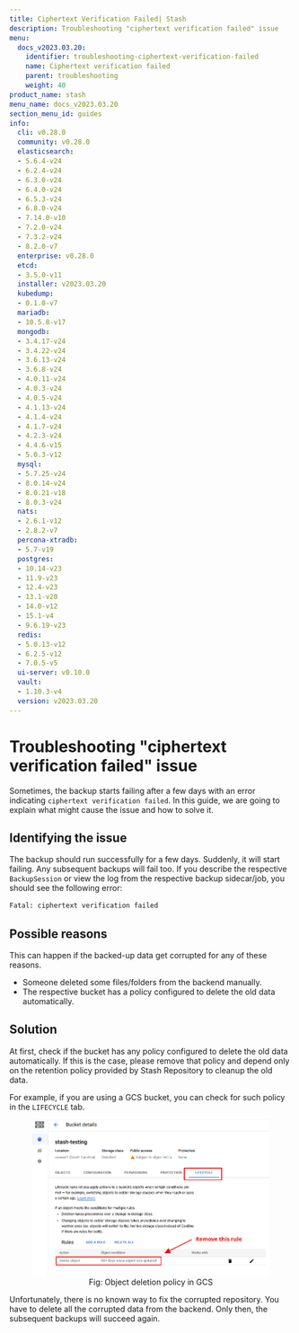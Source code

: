 ```yaml
---
title: Ciphertext Verification Failed| Stash
description: Troubleshooting "ciphertext verification failed" issue
menu:
  docs_v2023.03.20:
    identifier: troubleshooting-ciphertext-verification-failed
    name: Ciphertext verification failed
    parent: troubleshooting
    weight: 40
product_name: stash
menu_name: docs_v2023.03.20
section_menu_id: guides
info:
  cli: v0.28.0
  community: v0.28.0
  elasticsearch:
  - 5.6.4-v24
  - 6.2.4-v24
  - 6.3.0-v24
  - 6.4.0-v24
  - 6.5.3-v24
  - 6.8.0-v24
  - 7.14.0-v10
  - 7.2.0-v24
  - 7.3.2-v24
  - 8.2.0-v7
  enterprise: v0.28.0
  etcd:
  - 3.5.0-v11
  installer: v2023.03.20
  kubedump:
  - 0.1.0-v7
  mariadb:
  - 10.5.8-v17
  mongodb:
  - 3.4.17-v24
  - 3.4.22-v24
  - 3.6.13-v24
  - 3.6.8-v24
  - 4.0.11-v24
  - 4.0.3-v24
  - 4.0.5-v24
  - 4.1.13-v24
  - 4.1.4-v24
  - 4.1.7-v24
  - 4.2.3-v24
  - 4.4.6-v15
  - 5.0.3-v12
  mysql:
  - 5.7.25-v24
  - 8.0.14-v24
  - 8.0.21-v18
  - 8.0.3-v24
  nats:
  - 2.6.1-v12
  - 2.8.2-v7
  percona-xtradb:
  - 5.7-v19
  postgres:
  - 10.14-v23
  - 11.9-v23
  - 12.4-v23
  - 13.1-v20
  - 14.0-v12
  - 15.1-v4
  - 9.6.19-v23
  redis:
  - 5.0.13-v12
  - 6.2.5-v12
  - 7.0.5-v5
  ui-server: v0.10.0
  vault:
  - 1.10.3-v4
  version: v2023.03.20
---
```


# Troubleshooting "ciphertext verification failed" issue

Sometimes, the backup starts failing after a few days with an error indicating `ciphertext verification failed`. In this guide, we are going to explain what might cause the issue and how to solve it.

## Identifying the issue

The backup should run successfully for a few days. Suddenly, it will start failing. Any subsequent backups will fail too. If you describe the respective `BackupSession` or view the log from the respective backup sidecar/job, you should see the following error:

```bash
Fatal: ciphertext verification failed
```

## Possible reasons

This can happen if the backed-up data get corrupted for any of these reasons.

- Someone deleted some files/folders from the backend manually.
- The respective bucket has a policy configured to delete the old data automatically.

## Solution

At first, check if the bucket has any policy configured to delete the old data automatically. If this is the case, please remove that policy and depend only on the retention policy provided by Stash Repository to cleanup the old data.

For example, if you are using a GCS bucket, you can check for such policy in the `LIFECYCLE` tab.

<figure align="center">
  <img alt="Object deletion policy in GCS" src="images/gcs_lifecycle_policy.png">
<figcaption align="center">Fig: Object deletion policy in GCS</figcaption>
</figure>

Unfortunately, there is no known way to fix the corrupted repository. You have to delete all the corrupted data from the backend. Only then, the subsequent backups will succeed again.
